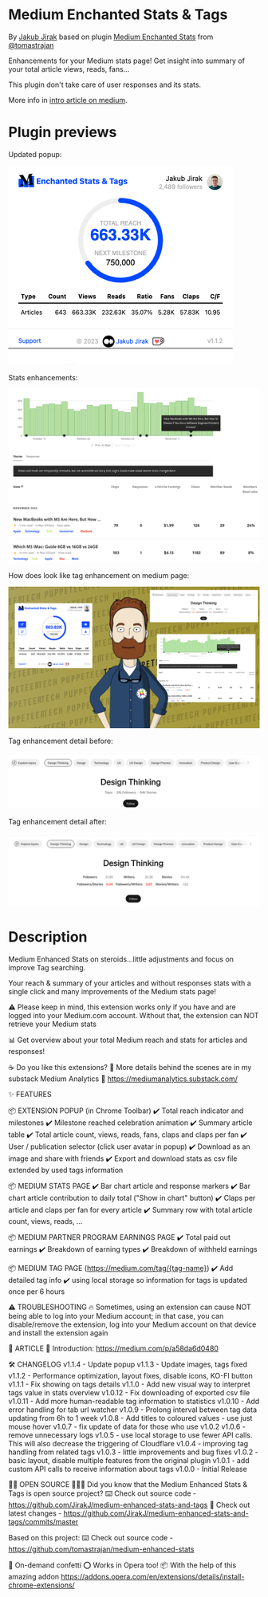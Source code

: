 # Medium Enchanted Stats & Tags
By [Jakub Jirak](https://jakubjirak.medium.com) based on plugin [Medium Enchanted Stats](https://chrome.google.com/webstore/detail/medium-Enhanced-stats/jnomnfoenpdinfkpaaigokicgcfkomjo) from [@tomastrajan](https://twitter.com/tomastrajan)

Enhancements for your Medium stats page! Get insight into summary of your total article views, reads, fans...

This plugin don't take care of user responses and its stats.

More info in [intro article on medium](https://medium.com/@jakubjirak/medium-enhanced-stats-tags-a58da6d0480).

# Plugin previews

Updated popup:

![Medium Enchanted Stats & Tags](https://raw.githubusercontent.com/JirakJ/medium-enhanced-stats-and-tags/master/assets/img_4.png)

Stats enhancements:

![Medium Enchanted Stats & Tags](https://raw.githubusercontent.com/JirakJ/medium-enhanced-stats-and-tags/master/assets/img_1.png)

How does look like tag enhancement on medium page:

![Medium Enchanted Stats & Tags](https://raw.githubusercontent.com/JirakJ/medium-enhanced-stats-and-tags/master/assets/img_2.png)

Tag enhancement detail before:

![Medium Enchanted Stats & Tags](https://raw.githubusercontent.com/JirakJ/medium-enhanced-stats-and-tags/master/assets/img_3_1.png)

Tag enhancement detail after:

![Medium Enchanted Stats & Tags](https://raw.githubusercontent.com/JirakJ/medium-enhanced-stats-and-tags/master/assets/img_3_2.png)

# Description

Medium Enhanced Stats on steroids...little adjustments and focus on improve Tag searching.

Your reach & summary of your articles and without responses stats with a single click and many improvements of the Medium stats page!

⚠️ Please keep in mind, this extension works only if you have and are logged into your Medium.com account. Without that, the extension can NOT retrieve your Medium stats


📊 Get overview about your total Medium reach and stats for articles and responses!

☕ Do you like this extensions?
🤝 More details behind the scenes are in my substack Medium Analytics
🔗 https://mediumanalytics.substack.com/

✨ FEATURES

📦 EXTENSION POPUP (in Chrome Toolbar)
✔️ Total reach indicator and milestones
✔️ Milestone reached celebration animation
✔️ Summary article table
✔️ Total article count, views, reads, fans, claps and claps per fan
✔️ User / publication selector (click user avatar in popup)
✔️ Download as an image and share with friends
✔️ Export and download stats as csv file extended by used tags information


📦 MEDIUM STATS PAGE
✔️ Bar chart article and response markers
✔️ Bar chart article contribution to daily total ("Show in chart" button)
✔️ Claps per article and claps per fan for every article
✔️ Summary row with total article count, views, reads, ...


📦 MEDIUM PARTNER PROGRAM EARNINGS PAGE
✔️ Total paid out earnings
✔️ Breakdown of earning types
✔️ Breakdown of withheld earnings


📦 MEDIUM TAG PAGE (https://medium.com/tag/{tag-name})
✔️ Add detailed tag info
✔️ using local storage so information for tags is updated once per 6 hours


⚠️ TROUBLESHOOTING
🔥 Sometimes, using an extension can cause NOT being able to log into your Medium account; in that case, you can disable/remove the extension, log into your Medium account on that device and install the extension again

📖 ARTICLE
🤝 Introduction: https://medium.com/p/a58da6d0480

🛠️ CHANGELOG
v1.1.4 - Update popup
v1.1.3 - Update images, tags fixed
v1.1.2 - Performance optimization, layout fixes, disable icons, KO-FI button
v1.1.1 - Fix showing on tags details
v1.1.0 - Add new visual way to interpret tags value in stats overview
v1.0.12 - Fix downloading of exported csv file
v1.0.11 - Add more human-readable tag information to statistics
v1.0.10 - Add error handling for tab url watcher
v1.0.9 - Prolong interval between tag data updating from 6h to 1 week
v1.0.8 - Add titles to coloured values - use just mouse hover
v1.0.7 - fix update of data for those who use v1.0.2
v1.0.6 - remove unnecessary logs
v1.0.5 - use local storage to use fewer API calls. This will also decrease the triggering of Cloudflare
v1.0.4 - improving tag handling from related tags
v1.0.3 - little improvements and bug fixes
v1.0.2 - basic layout, disable multiple features from the original plugin
v1.0.1 - add custom API calls to receive information about tags
v1.0.0 - Initial Release

🤲🏻 OPEN SOURCE
👨🏻‍💻️ Did you know that the Medium Enhanced Stats & Tags is open source project?
⌨️ Check out source code -https://github.com/JirakJ/medium-enhanced-stats-and-tags
🔀 Check out latest changes - https://github.com/JirakJ/medium-enhanced-stats-and-tags/commits/master

Based on this project:
⌨️ Check out source code - https://github.com/tomastrajan/medium-enhanced-stats

🎉 On-demand confetti
⭕ Works in Opera too!
📦 With the help of this amazing addon
https://addons.opera.com/en/extensions/details/install-chrome-extensions/